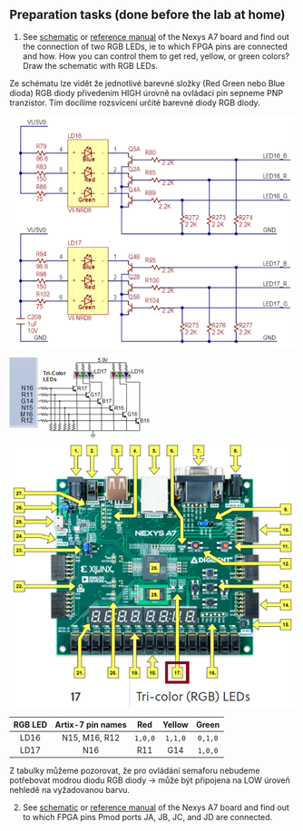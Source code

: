 ## Preparation tasks (done before the lab at home)

1. See [schematic](https://github.com/tomas-fryza/digital-electronics-1/blob/master/docs/nexys-a7-sch.pdf) or [reference manual](https://reference.digilentinc.com/reference/programmable-logic/nexys-a7/reference-manual) of the Nexys A7 board and find out the connection of two RGB LEDs, ie to which FPGA pins are connected and how. How you can control them to get red, yellow, or green colors? Draw the schematic with RGB LEDs.

Ze schématu lze vidět že jednotlivé barevné složky (Red Green nebo Blue dioda) RGB diody přivedením HIGH úrovně na ovládací pin sepneme PNP tranzistor.
Tím docílíme rozsvícení určité barevné diody RGB diody. 

![RGB Schema](images/RGB_Nexys-A7_schematic.png)

![RGB Schema](images/RGB_Nexys-A7_pin_names.png)
![RGB Soucastka](images/RBG_Nexys-A7_hardware_position.png)

| **RGB LED** | **Artix-7 pin names** | **Red** | **Yellow** | **Green** |
| :-: | :-: | :-: | :-: | :-: |
| LD16 | N15, M16, R12 | `1,0,0` | `1,1,0` | `0,1,0` |
| LD17 | N16 | R11 | G14 | `1,0,0` | `1,1,0` | `0,1,0` |

Z tabulky můžeme pozorovat, že pro ovládání semaforu nebudeme potřebovat modrou diodu RGB diody -> může být připojena na LOW úroveň nehledě na vyžadovanou barvu.

2. See [schematic](https://github.com/tomas-fryza/digital-electronics-1/blob/master/docs/nexys-a7-sch.pdf) or [reference manual](https://reference.digilentinc.com/reference/programmable-logic/nexys-a7/reference-manual) of the Nexys A7 board and find out to which FPGA pins Pmod ports JA, JB, JC, and JD are connected.